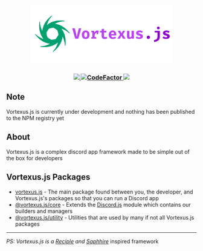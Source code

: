 <h1 align="center">
    <img src="./images/Vortexus.js Banner.svg" alt="Vortexus.js Banner" width="75%"></img>
</h1>

<h3 align="center">
    <a href="https://github.com/github/docs/actions/workflows/codeql.yml">
        <img src="https://github.com/github/docs/actions/workflows/codeql.yml/badge.svg"></img>
    </a>
    <a href="https://www.codefactor.io/repository/github/padventures/vortexus.js">
        <img src="https://www.codefactor.io/repository/github/padventures/vortexus.js/badge" alt="CodeFactor"></img>
    </a>
    <a href="https://discord.gg/Ek4PrXGWUq">
        <img src="https://img.shields.io/discord/1247615562729652234?color=5865F2&logo=discord&logoColor=white"></img>
    </a>
</h3>

## Note

Vortexus.js is currently under development and nothing has been published to the NPM registry yet

## About

Vortexus.js is a complex discord app framework made to be simple out of the box for developers

## Vortexus.js Packages

- [vortexus.js](./packages/vortexus/) - The main package found between you, the developer, and Vortexus.js's packages so that you can run a Discord app
- [@vortexus.js/core](./packages/core/) - Extends the [Discord.js](https://github.com/discordjs/discord.js) module which contains our builders and managers
- [@vortexus.js/utility](./packages/utility/) - Utilities that are used by many if not all Vortexus.js packages

---
*PS: Vortexus.js is a [Reciple](https://github.com/thenorthsolution/Reciple) and [Saphhire](https://github.com/sapphiredev/framework)* inspired framework
